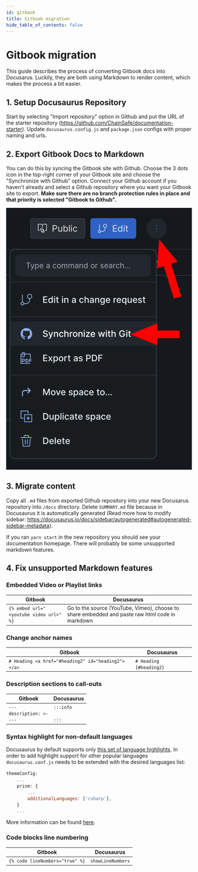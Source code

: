 ```yaml
---
id: gitbook
title: Gitbook migration
hide_table_of_contents: false
---
```


# Gitbook migration

This guide describes the process of converting Gitbook docs into Docusarus.
Luckily, they are both using Markdown to render content, which makes the process a bit easier.


## 1. Setup Docusaurus Repository

Start by selecting "Import repository" option in Github and put the URL of the starter repository (https://github.com/ChainSafe/documentation-starter). Update `docusaurus.config.js` and `package.json` configs with proper naming and urls. 

## 2. Export Gitbook Docs to Markdown

You can do this by syncing the Gitbook site with Github.
Choose the 3 dots icon in the top-right corner of your Gitbook site and choose the "Synchronize with Github" option.
Connect your Github account if you haven't already and select a Github repository where you want your Gitbook site to export. **Make sure there are no branch protection rules in place and that priority is selected "Gitbook to Github".**

![./assets/sync-with-github.png](./assets/sync-with-github.png)

## 3. Migrate content

Copy all `.md` files from exported Github repository into your new Docusarus repository into `/docs` directory.
Delete `SUMMARY.md` file because in Docusaurus it is automatically generated (Read more how to modify sidebar: https://docusaurus.io/docs/sidebar/autogenerated#autogenerated-sidebar-metadata).

If you ran `yarn start` in the new repository you should see your documentation homepage. There will probably be some unsupported markdown features.

## 4. Fix unsupported Markdown features

### Embedded Video or Playlist links

| Gitbook | Docusaurus |
| --- | --- |
| `{% embed url="<youtube video url>" %}` |  Go to the source (YouTube, Vimeo), choose to share embedded and paste raw html code in markdown |

### Change anchor names

| Gitbook | Docusaurus |
| --- | --- |
| `# Heading <a href="#heading2" id="heading2"></a>` |  `# Heading {#heading2}` |

### Description sections to call-outs

| Gitbook | Docusaurus |
| --- | --- |
| <code>---<br/>description: >-<br/>---</code> |  <code>:::info<br/><br/>:::</code> |

### Syntax highlight for non-default languages

Docusaurus by default supports only [this set of language highlights](https://github.com/FormidableLabs/prism-react-renderer/blob/master/src/vendor/prism/includeLangs.js). In order to add highlight support for other popular languages `docusaurus.conf.js` needs to be extended with the desired languages list:

```js
themeConfig:
    ...
    prism: {
        ...
        additionalLanguages: ['csharp'],
    }
    ...
```

More information can be found [here](https://docusaurus.io/docs/markdown-features/code-blocks#supported-languages).
### Code blocks line numbering

| Gitbook | Docusaurus |
| --- | --- |
| <code>{% code lineNumbers="true" %}</code> |  <code>showLineNumbers</code> |
